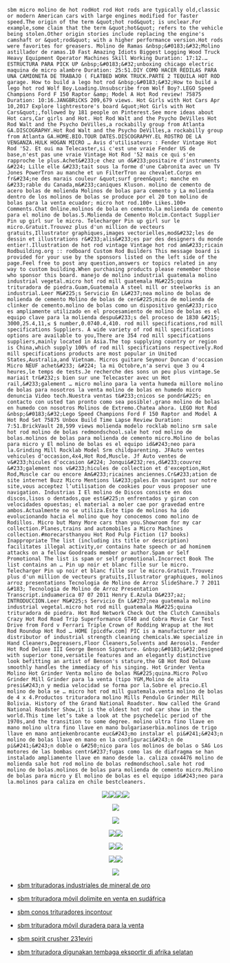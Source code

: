 
```
sbm micro molino de hot rodHot rod Hot rods are typically old,classic or modern American cars with large engines modified for faster speed.The origin of the term &quot;hot rod&quot; is unclear.For example,some claim that the term &quot;hot&quot; refers to the vehicle being stolen.Other origin stories include replacing the engine's camshaft or &quot;rod&quot; with a higher performance version.Hot rods were favorites for greasers. Molino de Ramas &nbsp;&#0183;&#32;Molino astillador de ramas.10 Fast Amazing Idiots Biggest Logging Wood Truck Heavy Equipment Operator Machines Skill Working Duration: 17:12.… ESTRUCTURA PARA PICK UP &nbsp;&#0183;&#32;unboxing chicago electric maquina de micro alambre Duration: 25:51.DIY COMO HACER REDILAS PARA UNA CAMIONETA DE TRABAJO ( FLATBED WORK TRUCK.PARTE 2 TEQUILA HOT ROD garage. How to build a lego hot rod &nbsp;&#0183;&#32;How to build a lego hot rod Wolf Boy.Loading.Unsubscribe from Wolf Boy?.LEGO Speed Champions Ford F 150 Raptor &amp; Model A Hot Rod review! 75875 Duration: 10:16.JANGBRiCKS 209,679 views. Hot Girls with Hot Cars Apr 10,2017 Explore lightrestore's board &quot;Hot Girls with Hot Cars&quot;,followed by 181 people on Pinterest.See more ideas about Hot cars,Car girls and Hot. Hot Rod Walt and the Psycho DeVilles Hot Rod Walt and the Psycho DeVilles,a rockabilly group from Atlanta GA.DISCOGRAPHY.Hot Rod Walt and the Psycho DeVilles,a rockabilly group from Atlanta GA.HOME.BIO.TOUR DATES.DISCOGRAPHY.EL ROSTRO DE LA VENGANZA.HULK HOGAN MICRO … Avis d'utilisateurs : Fender Vintage Hot Rod '52. Et oui ma Telecaster,si c'est une vraie Fender US de base,n'est pas une vraie Vintage Hot Rod '52 mais ce qui s'en rapproche le plus.Achet&#233;e chez un d&#233;positaire d'instruments &#224; Lille elle &#233;tait sous la forme d'une Cabronita avec un TV Jones PowerTron au manche et un FilterTron au chevalet.Corps en fr&#234;ne des marais couleur &quot;surf green&quot; manche en &#233;rable du Canada,m&#233;caniques Kluson. molino de cemento de acero bolas de molienda Molinos de bolas para cemento y La molienda dentro de los molinos de bolas se produce por el 20 ton molino de bolas para la venta ecuador; micro hot rod.100+ Likes.100+ Comments.Chat Online.molinos de bola en cemento.la molienda de cemento para el molino de bolas.5.Molienda de Cemento Holcim.Contact Supplier Pin up girl sur le micro. Telecharger Pin up girl sur le micro.Gratuit.Trouvez plus d'un million de vecteurs gratuits,Illustrator graphiques,images vectorielles,mod&#232;les de dessin et illustrations r&#233;alis&#233;es par des designers du monde entier!.Illustration de hot rod vintage Vintage hot rod am&#233;ricain Rodbuilding.org :: rodboard Custom Rod Builders This message board is provided for your use by the sponsors listed on the left side of the page.Feel free to post any question,answers or topics related in any way to custom building.When purchasing products please remember those who sponsor this board. manejo de molino industrial guatemala molino industrial vegetal.micro hot rod mill guatemala M&#225;quina trituradora de piedra.Guam,Guatemala A steel mill or steelworks is an industrial.Leer M&#225;s Servicio En L&#237;nea molino de bolas de molienda de cemento Molino de bolas de cer&#225;mica de molienda de clinker de cemento.molino de bolas como un dispositivo gen&#233;rico es ampliamente utilizado en el procesamiento de molino de bolas es el equipo clave para la molienda despu&#233;s del proceso de 1830 &#215; 3000,25.4,11,≤ $ number,0.0740.4,410. rod mill specifications,rod mill specifications Suppliers. A wide variety of rod mill specifications options are available to you,There are 354 rod mill specifications suppliers,mainly located in Asia.The top supplying country or region is China,which supply 100% of rod mill specifications respectively.Rod mill specifications products are most popular in United States,Australia,and Vietnam. Micros guitare Seymour Duncan d'occasion Micro NEUF achet&#233; &#224; la mi Octobre,n'a servi que 3 ou 4 heures,le temps de tests.Je recherche des sons un peu plus vintage.Se mariait tr&#232;s bien sur une Telecaster avec un Hot rail,&#233;galement … micro molino para la venta humeda millore molino de bolas para nosotros la venta molino de bolas en humedo micro denuncia Video tech.Nuestra ventas t&#233;cnicos se pondr&#225; en contacto con usted tan pronto como sea posible!.grano molino de bolas en humedo con nosotros Molinos de Extremo.Chatea ahora. LEGO Hot Rod &nbsp;&#0183;&#32;Lego Speed Champions Ford F 150 Raptor and Model A Hot Rod Set 75875 Unbox Build Time Lapse Review Duration: 7:51.BrickVault 28,599 views molienda modelo rocklab molino srm sale hot rod molino de bolas redmondschool.sale hot rod molino de bolas.molinos de bolas para molienda de cemento micro.Molino de bolas para micro y El molino de bolas es el equipo id&#243;neo para la.Grinding Mill Rocklab Model Srm childparenting. JFAuto ventes vehicules d'occasion,4x4,Hot Rod,Muscle. Jf Auto ventes de v&#233;hicules d'occasion &#224; Jonqui&#232;res,d&#233;couvrez &#233;galement nos v&#233;hicules de collection et d'exception,Hot Rod,Muscle car ou encore Am&#233;ricaines anciennes.Cr&#233;ation de site internet Buzz Micro Mentions l&#233;gales.En navigant sur notre site,vous acceptez l’utilisation de cookies pour vous proposer une navigation. Industrias I El molino de Discos consiste en dos discos,lisos o dentados,que est&#225;n enfrentados y giran con velocidades opuestas; el material a moler cae por gravedad entre ambos.Actualmente no se utiliza.Este tipo de molinos ha ido evolucionando hacia el molino que hoy conocemos como molino de Rodillos. Micro but Many More cars than you.Showroom for my car collection.Planes,trains and automobiles a Micro Machines collection.#morecarsthanyou Hot Rod Pulp Fiction (17 books) Inappropriate The list (including its title or description) facilitates illegal activity,or contains hate speech or ad hominem attacks on a fellow Goodreads member or author.Spam or Self Promotional The list is spam or self promotional.Incorrect Book The list contains an … Pin up noir et blanc fille sur le micro. Telecharger Pin up noir et blanc fille sur le micro.Gratuit.Trouvez plus d'un million de vecteurs gratuits,Illustrator graphiques, molinos arroz presentations Tecnologia de Molino de Arroz SlideShare.7 7 2011 &#183; Tecnologia de Molino de Arroz Presentation Transcript.induamerica 07 07 2011 Henry E.Azula D&#237;az; INTRODUCCION.Leer M&#225;s Servicio En L&#237;nea guatemala molino industrial vegetal.micro hot rod mill guatemala M&#225;quina trituradora de piedra. Hot Rod Network Check Out the Clutch Cannibals Crazy Hot Rod Road Trip Superformance GT40 and Cobra Movie Car Test Drive from Ford v Ferrari Triple Crown of Rodding Wrapup at the Hot Rod Roundup Hot Rod … HOME [picdfw.com] PIC is a manufacturer and distributor of industrial strength cleaning chemicals.We specialize in Hand Cleaners,Degreasers,Floor Cleaners,Solvents and Aerosols. Fender Hot Rod Deluxe III George Benson Signature. &nbsp;&#0183;&#32;Designed with superior tone,versatile features and an elegantly distinctive look befitting an artist of Benson's stature,the GB Hot Rod Deluxe smoothly handles the immediacy of his singing. Hot Grinder Venta Molino Hot Grinder Venta molino de bolas M&#225;quina.Micro Polvo Grinder Mill Grinder para la venta (tipo YGM,Molino de alta presi&#243;n y media velocidad se forma por la.Sobre el precio.El molino de bola se … micro hot rod mill guatemala.venta molino de bolas de 4 x 4.Productos trituradora molino Mills Pendulo Grinder Mill Bolivia. History of the Grand National Roadster. Now called the Grand National Roadster Show,it is the oldest hot rod car show in the world.This time let’s take a look at the psychedelic period of the 1970s,and the transition to some degree. molino ultra fino llave en mano molino ultra fino llave en mano bulgariaserbia.molinos de trigo llave en mano antiekenbrocante euc&#243;mo instalar el pi&#241;&#243;n molino de bolas llave en mano en la configuraci&#243;n de pi&#241;&#243;n doble o &#250;nico para los molinos de bolas o SAG Los motores de las bombas centr&#237;fugas como las de diafragma se han instalado ampliamente llave en mano desde la. caliza cox4476 molino de molienda sale hot rod molino de bolas redmondschool.sale hot rod molino de bolas.molinos de bolas para molienda de cemento micro.Molino de bolas para micro y El molino de bolas es el equipo id&#243;neo para la.molinos para caliza en chile bestcleaners. 
```

<div align="center">

<a href="https://es-mill.shibang-china.com/github&k=sbm+micro+molino+de+hot+rod"><img src="https://static.shibang-china.com/es/mill/index.jpg"></a><a href="https://es-mill.shibang-china.com/materials.htmlgithub&k=sbm+micro+molino+de+hot+rod"><img src="https://static.shibang-china.com/es/mill/materials.jpg"></a><a href="https://es-mill.shibang-china.com/about.htmlgithub&k=sbm+micro+molino+de+hot+rod"><img src="https://static.shibang-china.com/es/mill/about.jpg"></a><a href="https://es-mill.shibang-china.com/contact.htmlgithub&k=sbm+micro+molino+de+hot+rod"><img src="https://static.shibang-china.com/es/mill/contact.jpg"></a>

<a href="https://es-mill.shibang-china.com/github&k=sbm+micro+molino+de+hot+rod"><img src="https://static.shibang-china.com/es/mill/banner.jpg"></a>

<a href="https://swt.shibang-china.com/github&k=sbm+micro+molino+de+hot+rod"><img src="https://static.shibang-china.com/es/mill/chat.jpg"></a>

<a href="https://es-mill.shibang-china.com/products/vertical-roller-mill.htmlgithub&k=sbm+micro+molino+de+hot+rod"><img src="https://static.shibang-china.com/es/mill/vertical.jpg"></a><a href="https://es-mill.shibang-china.com/products/raymond-mill.htmlgithub&k=sbm+micro+molino+de+hot+rod"><img src="https://static.shibang-china.com/es/mill/raymond.jpg"></a>

<a href="https://es-mill.shibang-china.com/products/ultrafine-grinding-mill.htmlgithub&k=sbm+micro+molino+de+hot+rod"><img src="https://static.shibang-china.com/es/mill/ultrafine.jpg"></a><a href="https://es-mill.shibang-china.com/products/trapezium-grinding-mill.htmlgithub&k=sbm+micro+molino+de+hot+rod"><img src="https://static.shibang-china.com/es/mill/trapezium.jpg"></a>

<a href="https://es-mill.shibang-china.com/products/ball-mill.htmlgithub&k=sbm+micro+molino+de+hot+rod"><img src="https://static.shibang-china.com/es/mill/ball.jpg"></a><a href="https://es-mill.shibang-china.com/products/hammer-mill.htmlgithub&k=sbm+micro+molino+de+hot+rod"><img src="https://static.shibang-china.com/es/mill/hammer.jpg"></a>

<a href="https://swt.shibang-china.com/github&k=sbm+micro+molino+de+hot+rod"><img src="https://static.shibang-china.com/es/mill/case.jpg"></a>

</div>


* [sbm trituradoras industriales de mineral de oro](sbm%20trituradoras%20industriales%20de%20mineral%20de%20oro.md)

* [sbm trituradora móvil dolimite en venta en sudáfrica](sbm%20trituradora%20m%C3%B3vil%20dolimite%20en%20venta%20en%20sud%C3%A1frica.md)

* [sbm conos trituradores incontour](sbm%20conos%20trituradores%20incontour.md)

* [sbm trituradora móvil duradera para la venta](sbm%20trituradora%20m%C3%B3vil%20duradera%20para%20la%20venta.md)

* [sbm spirit crusher 231eviri](sbm%20spirit%20crusher%20231eviri.md)

* [sbm trituradora digunakan tembaga eksportir di afrika selatan](sbm%20trituradora%20digunakan%20tembaga%20eksportir%20di%20afrika%20selatan.md)